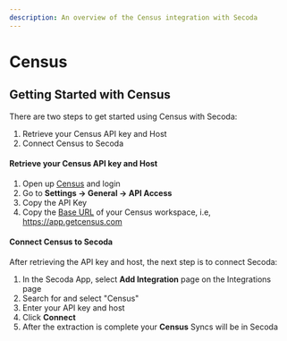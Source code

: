 ```yaml
---
description: An overview of the Census integration with Secoda
---
```


# Census

## **Getting Started with Census** <a href="#h_3a4bfd6458" id="h_3a4bfd6458"></a>

There are two steps to get started using Census with Secoda:

1. Retrieve your Census API key and Host
2. Connect Census to Secoda

#### Retrieve your Census API key and Host  <a href="#h_088224f7c9" id="h_088224f7c9"></a>

1. &#x20;Open up [Census](https://getcensus.com) and login
2. Go to **Settings -> General -> API Access**
3. Copy the API Key
4. Copy the [Base URL](https://developers.getcensus.com/api-reference/introduction/overview#base-urls) of your Census workspace, i.e, https://app.getcensus.com

#### **Connect Census to Secoda** <a href="#h_276d2819e7" id="h_276d2819e7"></a>

After retrieving the API key and host, the next step is to connect Secoda:

1. In the Secoda App, select **Add Integration** page on the Integrations page
2. Search for and select "Census"
3. Enter your API key and host
4. Click **Connect**
5. After the extraction is complete your **Census** Syncs will be in Secoda
